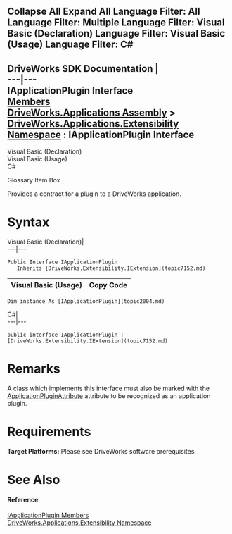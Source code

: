 Collapse All Expand All Language Filter: All  Language Filter: Multiple  Language Filter: Visual Basic (Declaration) Language Filter: Visual Basic (Usage) Language Filter: C#  
---  
DriveWorks SDK Documentation  |   
---|---  
IApplicationPlugin Interface   
[Members](topic2005.md)   
[DriveWorks.Applications Assembly](topic13.md) > [DriveWorks.Applications.Extensibility Namespace](topic1995.md) : IApplicationPlugin Interface  
---  
  
Visual Basic (Declaration)    
Visual Basic (Usage)    
C# 

Glossary Item Box

Provides a contract for a plugin to a DriveWorks application. 

# Syntax

Visual Basic (Declaration)|   
---|---  
      
    
    Public Interface IApplicationPlugin 
       Inherits [DriveWorks.Extensibility.IExtension](topic7152.md)   
  
Visual Basic (Usage)| Copy Code  
---|---  
      
    
    Dim instance As [IApplicationPlugin](topic2004.md)  
  
C#|   
---|---  
      
    
    public interface IApplicationPlugin : [DriveWorks.Extensibility.IExtension](topic7152.md)    
  
# Remarks

A class which implements this interface must also be marked with the [ApplicationPluginAttribute](topic2106.md) attribute to be recognized as an application plugin.

# Requirements

**Target Platforms:** Please see DriveWorks software prerequisites.

# See Also

#### Reference

[IApplicationPlugin Members](topic2005.md)   
[DriveWorks.Applications.Extensibility Namespace](topic1995.md)


